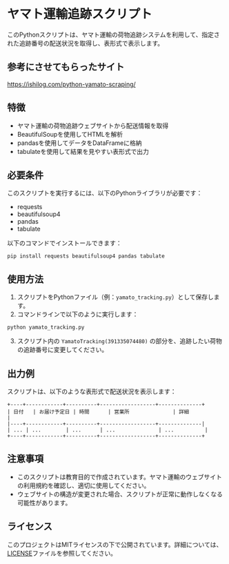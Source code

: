 # ヤマト運輸追跡スクリプト

このPythonスクリプトは、ヤマト運輸の荷物追跡システムを利用して、指定された追跡番号の配送状況を取得し、表形式で表示します。

## 参考にさせてもらったサイト
https://ishilog.com/python-yamato-scraping/

## 特徴

- ヤマト運輸の荷物追跡ウェブサイトから配送情報を取得
- BeautifulSoupを使用してHTMLを解析
- pandasを使用してデータをDataFrameに格納
- tabulateを使用して結果を見やすい表形式で出力

## 必要条件

このスクリプトを実行するには、以下のPythonライブラリが必要です：

- requests
- beautifulsoup4
- pandas
- tabulate

以下のコマンドでインストールできます：

```
pip install requests beautifulsoup4 pandas tabulate
```

## 使用方法

1. スクリプトをPythonファイル（例：`yamato_tracking.py`）として保存します。
2. コマンドラインで以下のように実行します：

```
python yamato_tracking.py
```

3. スクリプト内の `YamatoTracking(391335074480)` の部分を、追跡したい荷物の追跡番号に変更してください。

## 出力例

スクリプトは、以下のような表形式で配送状況を表示します：

```
+----+------------+----------+------------------+--------------+
| 日付   | お届け予定日 | 時間      | 営業所              | 詳細           |
|----+------------+----------+------------------+--------------|
| ... | ...        | ...      | ...              | ...          |
+----+------------+----------+------------------+--------------+
```

## 注意事項

- このスクリプトは教育目的で作成されています。ヤマト運輸のウェブサイトの利用規約を確認し、適切に使用してください。
- ウェブサイトの構造が変更された場合、スクリプトが正常に動作しなくなる可能性があります。

## ライセンス

このプロジェクトはMITライセンスの下で公開されています。詳細については、[LICENSE](LICENSE)ファイルを参照してください。
